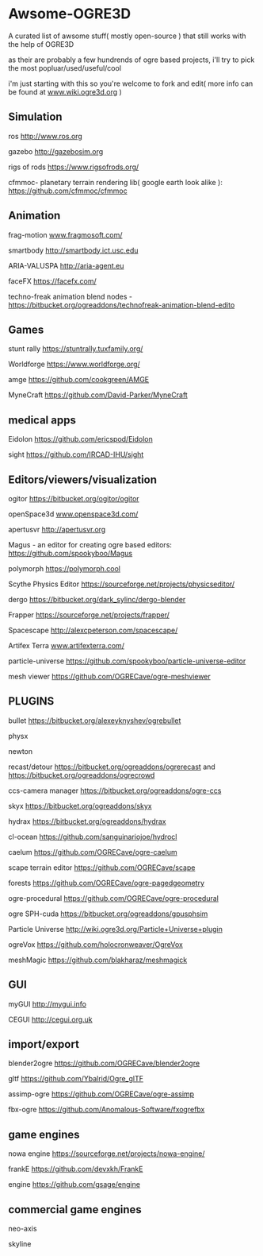 # Awsome-OGRE3D
A curated list of awsome stuff( mostly open-source ) that still works with the help of OGRE3D

as their are probably a few hundrends of ogre based projects, i'll try to pick the most popluar/used/useful/cool

i'm just starting with this so you're welcome to fork and edit( more info can be found at www.wiki.ogre3d.org )

Simulation
----------------------
ros http://www.ros.org

gazebo http://gazebosim.org

rigs of rods https://www.rigsofrods.org/

cfmmoc- planetary terrain rendering lib( google earth look alike ): https://github.com/cfmmoc/cfmmoc


Animation
--------------------------
frag-motion www.fragmosoft.com/

smartbody http://smartbody.ict.usc.edu

ARIA-VALUSPA http://aria-agent.eu

faceFX https://facefx.com/

techno-freak animation blend nodes -https://bitbucket.org/ogreaddons/technofreak-animation-blend-edito


Games
-----------------------------
stunt rally https://stuntrally.tuxfamily.org/

Worldforge https://www.worldforge.org/

amge https://github.com/cookgreen/AMGE

MyneCraft https://github.com/David-Parker/MyneCraft

medical apps
--------------------------------------------------
Eidolon https://github.com/ericspod/Eidolon

sight https://github.com/IRCAD-IHU/sight

Editors/viewers/visualization
------------------------------
ogitor https://bitbucket.org/ogitor/ogitor 

openSpace3d www.openspace3d.com/

apertusvr http://apertusvr.org

Magus - an editor for creating ogre based editors: https://github.com/spookyboo/Magus

polymorph https://polymorph.cool

Scythe Physics Editor https://sourceforge.net/projects/physicseditor/

dergo https://bitbucket.org/dark_sylinc/dergo-blender

Frapper https://sourceforge.net/projects/frapper/

Spacescape http://alexcpeterson.com/spacescape/

Artifex Terra www.artifexterra.com/

particle-universe https://github.com/spookyboo/particle-universe-editor

mesh viewer https://github.com/OGRECave/ogre-meshviewer



PLUGINS
------------------------------
bullet https://bitbucket.org/alexeyknyshev/ogrebullet

physx

newton

recast/detour https://bitbucket.org/ogreaddons/ogrerecast and https://bitbucket.org/ogreaddons/ogrecrowd

ccs-camera manager https://bitbucket.org/ogreaddons/ogre-ccs

skyx https://bitbucket.org/ogreaddons/skyx

hydrax https://bitbucket.org/ogreaddons/hydrax

cl-ocean https://github.com/sanguinariojoe/hydrocl

caelum https://github.com/OGRECave/ogre-caelum

scape terrain editor https://github.com/OGRECave/scape

forests https://github.com/OGRECave/ogre-pagedgeometry

ogre-procedural https://github.com/OGRECave/ogre-procedural

ogre SPH-cuda https://bitbucket.org/ogreaddons/gpusphsim

Particle Universe http://wiki.ogre3d.org/Particle+Universe+plugin

ogreVox https://github.com/holocronweaver/OgreVox

meshMagic https://github.com/blakharaz/meshmagick

GUI
---------------------
myGUI http://mygui.info

CEGUI http://cegui.org.uk

import/export
-----------------------
blender2ogre https://github.com/OGRECave/blender2ogre

gltf https://github.com/Ybalrid/Ogre_glTF

assimp-ogre https://github.com/OGRECave/ogre-assimp

fbx-ogre https://github.com/Anomalous-Software/fxogrefbx

game engines
-------------------------------
nowa engine https://sourceforge.net/projects/nowa-engine/

frankE https://github.com/devxkh/FrankE

engine https://github.com/gsage/engine

commercial game engines
----------------------------------------------------------
neo-axis

skyline






